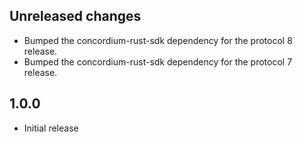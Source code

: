 ## Unreleased changes

- Bumped the concordium-rust-sdk dependency for the protocol 8 release.
- Bumped the concordium-rust-sdk dependency for the protocol 7 release.

## 1.0.0

- Initial release
